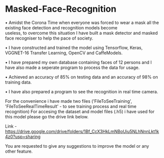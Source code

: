 # Masked-Face-Recognition

•   Amidst the Corona Time when everyone was forced to wear a mask all the existing face detection and recognition models become      
     useless,  to overcome this situation I have built a mask detector and masked face recogniser to help the pace of society.
     
•   I have constructed and trained the model using Tensorflow, Keras, VGGNET-16 Transfer Learning, OpenCV and CaffeModels.

•   I have prepared my own database containing faces of 12 persons and I have also made a seperate program to process the data for usage.

•   Achieved an accuracy of 85% on testing data and an accuracy of 98% on training data.

•   I have also prepared a program to see the recognition in real time camera.

For the convenience i have made two files ('FileToSeeTraining', 'FileToSeeRealTimeResult' - to see training process and real time recognition)
For accesing the dataset and model files (.h5) i have used for this model please go the drive link below.

Link - https://drive.google.com/drive/folders/1Bf_CcX3HkLmNBoUiu5NLhNnnLkt1k4z0?usp=sharing

You are requested to give any suggestions to improve the model or any other feature.
